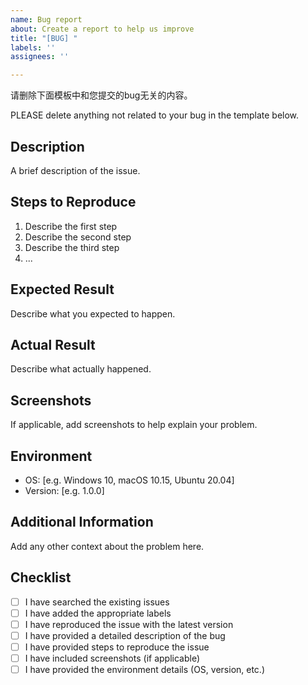 ```yaml
---
name: Bug report
about: Create a report to help us improve
title: "[BUG] "
labels: ''
assignees: ''

---
```


请删除下面模板中和您提交的bug无关的内容。

PLEASE delete anything not related to your bug in the template below.

## Description

A brief description of the issue.

## Steps to Reproduce

1. Describe the first step
2. Describe the second step
3. Describe the third step
4. ...

## Expected Result

Describe what you expected to happen.

## Actual Result

Describe what actually happened.

## Screenshots

If applicable, add screenshots to help explain your problem.

## Environment

- OS: [e.g. Windows 10, macOS 10.15, Ubuntu 20.04]
- Version: [e.g. 1.0.0]

## Additional Information

Add any other context about the problem here.

## Checklist

- [ ] I have searched the existing issues
- [ ] I have added the appropriate labels
- [ ] I have reproduced the issue with the latest version
- [ ] I have provided a detailed description of the bug
- [ ] I have provided steps to reproduce the issue
- [ ] I have included screenshots (if applicable)
- [ ] I have provided the environment details (OS, version, etc.)
